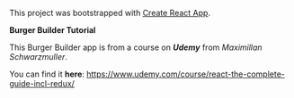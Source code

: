This project was bootstrapped with [Create React App](https://github.com/facebook/create-react-app).

**Burger Builder Tutorial**

This Burger Builder app is from a course on ***Udemy*** from *Maximillan Schwarzmuller*. 

You can find it **here**: https://www.udemy.com/course/react-the-complete-guide-incl-redux/

